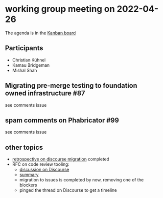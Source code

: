 # working group meeting on 2022-04-26

The agenda is in the [Kanban board](https://github.com/llvm/llvm-iwg/projects/1)

## Participants

* Christian Kühnel
* Kamau Bridgeman
* Mishal Shah

## Migrating pre-merge testing to foundation owned infrastructure #87

see comments issue

## spam comments on Phabricator #99

see comments issue

## other topics

* [retrospective on discourse migration](https://discourse.llvm.org/t/response-to-the-move-to-discourse-retrospective/63159) completed
* RFC on code review tooling:
  * [discussion on Discourse](https://discourse.llvm.org/t/rfc-code-review-process/59049/31)
  * [summary](https://github.com/llvm/llvm-iwg/blob/main/rfc_code_review/comment_summary.md)
  * migration to issues is completed by now, removing one of the blockers
  * pinged the thread on Discourse to get a timeline
